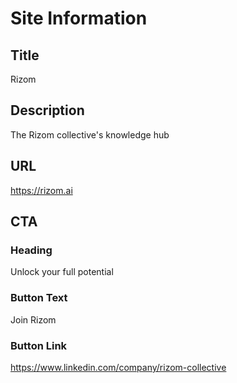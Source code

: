 # Site Information

## Title

Rizom

## Description

The Rizom collective's knowledge hub

## URL

https://rizom.ai

## CTA

### Heading

Unlock your full potential

### Button Text

Join Rizom

### Button Link

https://www.linkedin.com/company/rizom-collective
